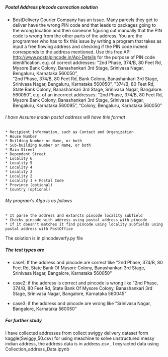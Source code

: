 ##### Postal Address pincode correction solution

* BestDelivery Courier Company has an issue. Many parcels they get to deliver have the wrong PIN code and that leads to packages going to the wrong location and then someone figuring out manually that the PIN code is wrong from the other parts of the address. You are the programmer who has to fix this issue by writing a program that takes as input a free flowing address and checking if the PIN code indeed corresponds to the address mentioned. Use this free API http://www.postalpincode.in/Api-Details for the purpose of PIN code identification.
e.g. of correct addresses: "2nd Phase, 374/B, 80 Feet Rd, Mysore Bank Colony, Banashankari 3rd Stage, Srinivasa Nagar, Bengaluru, Karnataka 560050”,  
"2nd Phase, 374/B, 80 Feet Rd, Bank Colony, Banashankari 3rd Stage, Srinivasa Nagar, Bengaluru, Karnataka 560050”, "374/B, 80 Feet Rd, State Bank Colony, Banashankari 3rd Stage, Srinivasa Nagar, Bangalore. 560050”,
e.g. of an incorrect addresses: "2nd Phase, 374/B, 80 Feet Rd, Mysore Bank Colony, Banashankari 3rd Stage, Srinivasa Nagar, Bengaluru, Karnataka 560095”,
“Colony, Bengaluru, Karnataka 560050”

###### I have Assume indain postal address will have this format
    * Recipient Information, such as Contact and Organization
    * House Number
    * Building Number or Name, or both
    * Sub-building Number or Name, or both
    * Main Street
    * Dependent Street
    * Locality 6
    * Locality 5
    * Locality 4
    * Locality 3
    * Locality 2
    * Locality 1 + Postal Code
    * Province (optional)
    * Country (optional)

###### My program's Algo is as follows
    * It parse the address and extarcts pincode locality subfield
    * Checks pincode with address using postal address with pincode
    * If it doesn't matches it find pincode using locality subfields using postal address with PostOffice

The solution is in pincodeverfy.py file

##### The test types are

* case1: If the address and pincode are correct like "2nd Phase, 374/B, 80 Feet Rd, State Bank Of Mysore Colony, Banashankari 3rd Stage, Srinivasa Nagar, Bangalore, Karnataka 560050"

* case2: if the address is correct and pincode is wrong like "2nd Phase, 374/B, 80 Feet Rd, State Bank Of Mysore Colony, Banashankari 3rd Stage, Srinivasa Nagar,  Bangalore, Karnataka 560045"

* case3: if the address and pincode are wrong like "Srinivasa Nagar,  Bangalore, Karnataka 560050"

##### For further study

I have collected addresses from collect swiggy delivery dataset form kaggle(Swiggy_50.csv) for using meachine to solve unstructured messy indian address, the address data is in address.csv , I exyracted data using Collection_address_Data.ipynb
